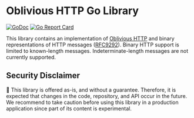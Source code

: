 # Oblivious HTTP Go Library

[![GoDoc](https://godoc.org/github.com/cloudflare/circl?status.svg)](https://pkg.go.dev/github.com/chris-wood/ohttp-go?tab=overview)
[![Go Report Card](https://goreportcard.com/badge/github.com/cloudflare/circl)](https://goreportcard.com/report/github.com/chris-wood/ohttp-go)

This library contains an implementation of [Oblivious HTTP](https://datatracker.ietf.org/doc/draft-thomson-http-oblivious/) and binary representations of HTTP messages ([RFC9292](https://datatracker.ietf.org/doc/html/rfc9292)). Binary HTTP support is limited to known-length messages. Indeterminate-length messages are not currently supported.

## Security Disclaimer

🚨 This library is offered as-is, and without a guarantee. Therefore, it is expected that changes in the code, repository, and API occur in the future. We recommend to take caution before using this library in a production application since part of its content is experimental.
